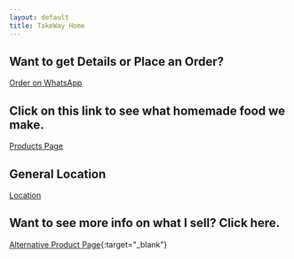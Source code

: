 ```yaml
---
layout: default
title: TakeWay Home
---
```


## Want to get Details or Place an Order?
[Order on WhatsApp](https://wa.me/27656772625?text=Hello%20%F0%9F%98%81%0AIs%20the%20%28item%20names%20e.g.%2C%20jaffels%2C%20burger%2C%20etc.%29%20available%3F%20If%20so%2C%20can%20I%20order%20%28amount%29%20of%20%28product%20name%29%20and%20%28amount%29%20of%20%28product%20name%29%3F)

## Click on this link to see what homemade food we make.
[Products Page](https://electroboy10.github.io/TakeWay.github.io/products)

## General Location
[Location](https://maps.app.goo.gl/vDgT3D6rJisTjN4Z9)

## Want to see more info on what I sell? Click here.
[Alternative Product Page](https://share.samsungcloud.com/sharedalbum/6JN1UIcZI4){:target="_blank"}
